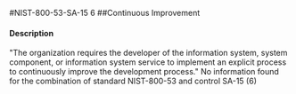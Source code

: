 #NIST-800-53-SA-15 6
##Continuous Improvement
#### Description
"The organization requires the developer of the information system, system component, or information system service to implement an explicit process to continuously improve the development process."
No information found for the combination of standard NIST-800-53 and control SA-15 (6)
